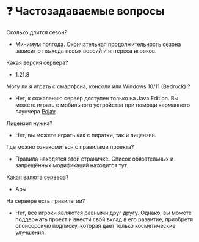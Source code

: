 # ❓ Частозадаваемые вопросы

Сколько длится сезон?
- Минимум полгода. Окончательная продолжительность сезона зависит от выхода новых версий и интереса игроков.

Какая версия сервера?
- 1.21.8

Могу ли я играть с смартфона, консоли или Windows 10/11 (Bedrock) ?
- Нет, к сожалению сервер доступен только на Java Edition. Вы можете играть с мобильного устройства при помощи карманного лаунчера [Pojav](https://play.google.com/store/apps/details?id=net.kdt.pojavlaunch).

Лицензия нужна?
- Нет, вы можете играть как с пиратки, так и лицензии.
  
Где можно ознакомиться с правилами проекта?
- Правила находятся этой страничке. Список обязательных и запрещённых модификаций находится тут.

Какая валюта сервера?
- Ары.

На сервере есть привилегии?
- Нет, все игроки являются равными друг другу. Однако, вы можете поддержать проект и внести свой вклад в его развитие, приобретя спонсорскую подписку, которая дает только косметические улучшения.
